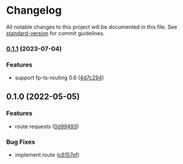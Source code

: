 # Changelog

All notable changes to this project will be documented in this file. See [standard-version](https://github.com/conventional-changelog/standard-version) for commit guidelines.

### [0.1.1](https://github.com/thewilkybarkid/hyper-ts-routing/compare/v0.1.0...v0.1.1) (2023-07-04)


### Features

* support fp-ts-routing 0.6 ([4d7c294](https://github.com/thewilkybarkid/hyper-ts-routing/commit/4d7c2940edeadce49aa073b27572c8143719f2a5))

## 0.1.0 (2022-05-05)


### Features

* route requests ([0d99493](https://github.com/thewilkybarkid/hyper-ts-routing/commit/0d994935bac4d9d08796bc090d06ff9872d7e427))


### Bug Fixes

* implement route ([c6157ef](https://github.com/thewilkybarkid/hyper-ts-routing/commit/c6157ef86f1563c47662481387ab7a648dfefa81))
